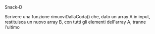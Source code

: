 Snack-D

Scrivere una funzione rimuoviDallaCoda() che, dato un array A in input, restituisca un nuovo array B, con tutti gli elementi dell'array A, tranne l'ultimo
